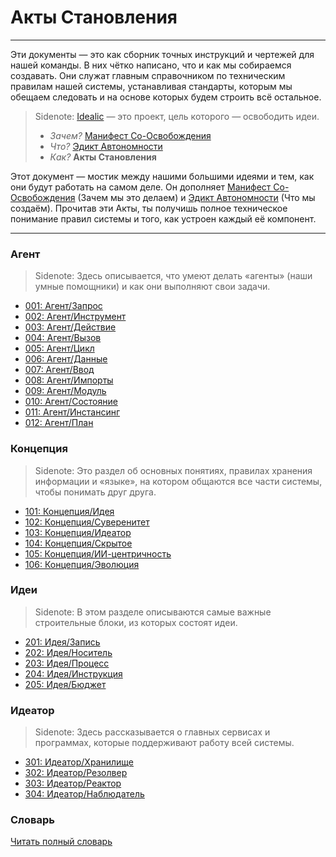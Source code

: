 # Акты Становления

---

Эти документы — это как сборник точных инструкций и чертежей для нашей команды. В них чётко написано, что и как мы собираемся создавать. Они служат главным справочником по техническим правилам нашей системы, устанавливая стандарты, которым мы обещаем следовать и на основе которых будем строить всё остальное.

> Sidenote: [Idealic](http://idealic.ai) — это проект, цель которого — освободить идеи.
> 
> - _Зачем?_ [Манифест Со-Освобождения](../manifesto/)
> - _Что?_ [Эдикт Автономности](../edict/)
> - _Как?_ **Акты Становления**

Этот документ — мостик между нашими большими идеями и тем, как они будут работать на самом деле. Он дополняет [Манифест Со-Освобождения](../manifesto/) (Зачем мы это делаем) и [Эдикт Автономности](../edict/) (Что мы создаём). Прочитав эти Акты, ты получишь полное техническое понимание правил системы и того, как устроен каждый её компонент.

---

### Агент

> Sidenote: Здесь описывается, что умеют делать «агенты» (наши умные помощники) и как они выполняют свои задачи.

- [001: Агент/Запрос](./001_agent_request.md)
- [002: Агент/Инструмент](./002_agent_tool.md)
- [003: Агент/Действие](./003_agent_activity.md)
- [004: Агент/Вызов](./004_agent_call.md)
- [005: Агент/Цикл](./005_agent_loop.md)
- [006: Агент/Данные](./006_agent_data.md)
- [007: Агент/Ввод](./007_agent_input.md)
- [008: Агент/Импорты](./008_agent_imports.md)
- [009: Агент/Модуль](./009_agent_module.md)
- [010: Агент/Состояние](./010_agent_state.md)
- [011: Агент/Инстансинг](./011_agent_instancing.md)
- [012: Агент/План](./012_agent_plan.md)

### Концепция

> Sidenote: Это раздел об основных понятиях, правилах хранения информации и «языке», на котором общаются все части системы, чтобы понимать друг друга.

- [101: Концепция/Идея](./101_concept_idea.md)
- [102: Концепция/Суверенитет](./102_concept_sovereignty.md)
- [103: Концепция/Идеатор](./103_concept_ideator.md)
- [104: Концепция/Скрытое](./104_concept_latent.md)
- [105: Концепция/ИИ-центричность](./105_concept_ai_native.md)
- [106: Концепция/Эволюция](./106_concept_evolution.md)

### Идеи

> Sidenote: В этом разделе описываются самые важные строительные блоки, из которых состоят идеи.

- [201: Идея/Запись](./201_idea_record.md)
- [202: Идея/Носитель](./202_idea_vessel.md)
- [203: Идея/Процесс](./203_idea_process.md)
- [204: Идея/Инструкция](./204_idea_instruction.md)
- [205: Идея/Бюджет](./205_idea_budget.md)

### Идеатор

> Sidenote: Здесь рассказывается о главных сервисах и программах, которые поддерживают работу всей системы.

- [301: Идеатор/Хранилище](./301_ideator_storage.md)
- [302: Идеатор/Резолвер](./302_ideator_resolver.md)
- [303: Идеатор/Реактор](./303_ideator_reactor.md)
- [304: Идеатор/Наблюдатель](./304_ideator_watcher.md)

### Словарь

[Читать полный словарь](./000_glossary.md)
